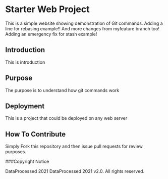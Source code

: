 # Starter Web Project

This is a simple website showing demonstration of Git commands. Adding a line for rebasing example!! 
And more changes from myfeature branch too! Adding an emergency fix for stash example!

## Introduction

This is introduction

## Purpose

The purpose is to understand how git commands work

## Deployment

This is a project that could be deployed on any web server

## How To Contribute

Simply Fork this repository and then issue pull requests for review purposes.

###Copyright Notice

DataProcessed 2021
DataProcessed 2021 v2.0. All rights reserved.






